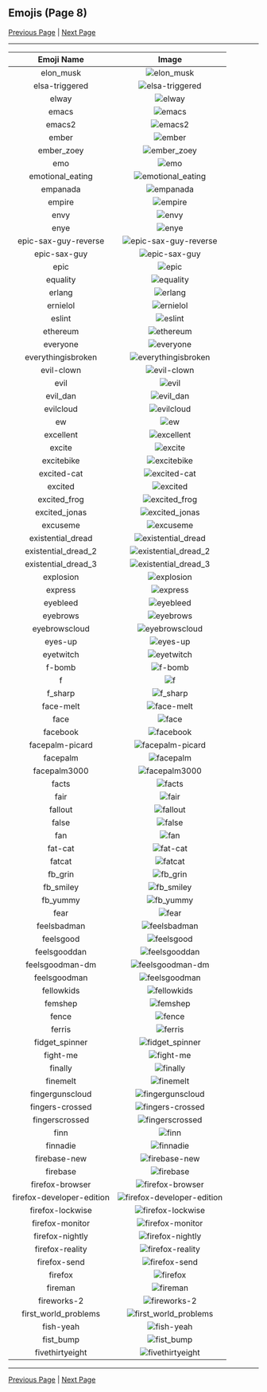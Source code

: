 
## Emojis (Page 8)

[Previous Page](/docs/denverdevs/page-d-0007.md)
  | [Next Page](/docs/denverdevs/page-f-0009.md)

<hr />

|Emoji Name|Image|
| :-: | :-: |
|elon_musk| ![elon_musk](/emojis/denverdevs/elon_musk.png)|
|elsa-triggered| ![elsa-triggered](/emojis/denverdevs/elsa-triggered.gif)|
|elway| ![elway](/emojis/denverdevs/elway.png)|
|emacs| ![emacs](/emojis/denverdevs/emacs.png)|
|emacs2| ![emacs2](/emojis/denverdevs/emacs2.png)|
|ember| ![ember](/emojis/denverdevs/ember.png)|
|ember_zoey| ![ember_zoey](/emojis/denverdevs/ember_zoey.png)|
|emo| ![emo](/emojis/denverdevs/emo.jpg)|
|emotional_eating| ![emotional_eating](/emojis/denverdevs/emotional_eating.gif)|
|empanada| ![empanada](/emojis/denverdevs/empanada.png)|
|empire| ![empire](/emojis/denverdevs/empire.png)|
|envy| ![envy](/emojis/denverdevs/envy.gif)|
|enye| ![enye](/emojis/denverdevs/enye.gif)|
|epic-sax-guy-reverse| ![epic-sax-guy-reverse](/emojis/denverdevs/epic-sax-guy-reverse.gif)|
|epic-sax-guy| ![epic-sax-guy](/emojis/denverdevs/epic-sax-guy.gif)|
|epic| ![epic](/emojis/denverdevs/epic.png)|
|equality| ![equality](/emojis/denverdevs/equality.png)|
|erlang| ![erlang](/emojis/denverdevs/erlang.png)|
|ernielol| ![ernielol](/emojis/denverdevs/ernielol.gif)|
|eslint| ![eslint](/emojis/denverdevs/eslint.png)|
|ethereum| ![ethereum](/emojis/denverdevs/ethereum.png)|
|everyone| ![everyone](/emojis/denverdevs/everyone.gif)|
|everythingisbroken| ![everythingisbroken](/emojis/denverdevs/everythingisbroken.jpg)|
|evil-clown| ![evil-clown](/emojis/denverdevs/evil-clown.png)|
|evil| ![evil](/emojis/denverdevs/evil.png)|
|evil_dan| ![evil_dan](/emojis/denverdevs/evil_dan.png)|
|evilcloud| ![evilcloud](/emojis/denverdevs/evilcloud.png)|
|ew| ![ew](/emojis/denverdevs/ew.png)|
|excellent| ![excellent](/emojis/denverdevs/excellent.png)|
|excite| ![excite](/emojis/denverdevs/excite.gif)|
|excitebike| ![excitebike](/emojis/denverdevs/excitebike.png)|
|excited-cat| ![excited-cat](/emojis/denverdevs/excited-cat.gif)|
|excited| ![excited](/emojis/denverdevs/excited.gif)|
|excited_frog| ![excited_frog](/emojis/denverdevs/excited_frog.gif)|
|excited_jonas| ![excited_jonas](/emojis/denverdevs/excited_jonas.gif)|
|excuseme| ![excuseme](/emojis/denverdevs/excuseme.gif)|
|existential_dread| ![existential_dread](/emojis/denverdevs/existential_dread.png)|
|existential_dread_2| ![existential_dread_2](/emojis/denverdevs/existential_dread_2.png)|
|existential_dread_3| ![existential_dread_3](/emojis/denverdevs/existential_dread_3.gif)|
|explosion| ![explosion](/emojis/denverdevs/explosion.png)|
|express| ![express](/emojis/denverdevs/express.png)|
|eyebleed| ![eyebleed](/emojis/denverdevs/eyebleed.png)|
|eyebrows| ![eyebrows](/emojis/denverdevs/eyebrows.gif)|
|eyebrowscloud| ![eyebrowscloud](/emojis/denverdevs/eyebrowscloud.png)|
|eyes-up| ![eyes-up](/emojis/denverdevs/eyes-up.png)|
|eyetwitch| ![eyetwitch](/emojis/denverdevs/eyetwitch.gif)|
|f-bomb| ![f-bomb](/emojis/denverdevs/f-bomb.png)|
|f| ![f](/emojis/denverdevs/f.jpg)|
|f_sharp| ![f_sharp](/emojis/denverdevs/f_sharp.png)|
|face-melt| ![face-melt](/emojis/denverdevs/face-melt.gif)|
|face| ![face](/emojis/denverdevs/face.png)|
|facebook| ![facebook](/emojis/denverdevs/facebook.png)|
|facepalm-picard| ![facepalm-picard](/emojis/denverdevs/facepalm-picard.png)|
|facepalm| ![facepalm](/emojis/denverdevs/facepalm.gif)|
|facepalm3000| ![facepalm3000](/emojis/denverdevs/facepalm3000.png)|
|facts| ![facts](/emojis/denverdevs/facts.png)|
|fair| ![fair](/emojis/denverdevs/fair.jpg)|
|fallout| ![fallout](/emojis/denverdevs/fallout.png)|
|false| ![false](/emojis/denverdevs/false.png)|
|fan| ![fan](/emojis/denverdevs/fan.gif)|
|fat-cat| ![fat-cat](/emojis/denverdevs/fat-cat.png)|
|fatcat| ![fatcat](/emojis/denverdevs/fatcat.png)|
|fb_grin| ![fb_grin](/emojis/denverdevs/fb_grin.png)|
|fb_smiley| ![fb_smiley](/emojis/denverdevs/fb_smiley.png)|
|fb_yummy| ![fb_yummy](/emojis/denverdevs/fb_yummy.png)|
|fear| ![fear](/emojis/denverdevs/fear.gif)|
|feelsbadman| ![feelsbadman](/emojis/denverdevs/feelsbadman.jpg)|
|feelsgood| ![feelsgood](/emojis/denverdevs/feelsgood.png)|
|feelsgooddan| ![feelsgooddan](/emojis/denverdevs/feelsgooddan.png)|
|feelsgoodman-dm| ![feelsgoodman-dm](/emojis/denverdevs/feelsgoodman-dm.gif)|
|feelsgoodman| ![feelsgoodman](/emojis/denverdevs/feelsgoodman.jpg)|
|fellowkids| ![fellowkids](/emojis/denverdevs/fellowkids.png)|
|femshep| ![femshep](/emojis/denverdevs/femshep.png)|
|fence| ![fence](/emojis/denverdevs/fence.jpg)|
|ferris| ![ferris](/emojis/denverdevs/ferris.png)|
|fidget_spinner| ![fidget_spinner](/emojis/denverdevs/fidget_spinner.gif)|
|fight-me| ![fight-me](/emojis/denverdevs/fight-me.png)|
|finally| ![finally](/emojis/denverdevs/finally.gif)|
|finemelt| ![finemelt](/emojis/denverdevs/finemelt.png)|
|fingergunscloud| ![fingergunscloud](/emojis/denverdevs/fingergunscloud.png)|
|fingers-crossed| ![fingers-crossed](/emojis/denverdevs/fingers-crossed.png)|
|fingerscrossed| ![fingerscrossed](/emojis/denverdevs/fingerscrossed.gif)|
|finn| ![finn](/emojis/denverdevs/finn.gif)|
|finnadie| ![finnadie](/emojis/denverdevs/finnadie.png)|
|firebase-new| ![firebase-new](/emojis/denverdevs/firebase-new.png)|
|firebase| ![firebase](/emojis/denverdevs/firebase.png)|
|firefox-browser| ![firefox-browser](/emojis/denverdevs/firefox-browser.png)|
|firefox-developer-edition| ![firefox-developer-edition](/emojis/denverdevs/firefox-developer-edition.png)|
|firefox-lockwise| ![firefox-lockwise](/emojis/denverdevs/firefox-lockwise.png)|
|firefox-monitor| ![firefox-monitor](/emojis/denverdevs/firefox-monitor.png)|
|firefox-nightly| ![firefox-nightly](/emojis/denverdevs/firefox-nightly.png)|
|firefox-reality| ![firefox-reality](/emojis/denverdevs/firefox-reality.png)|
|firefox-send| ![firefox-send](/emojis/denverdevs/firefox-send.png)|
|firefox| ![firefox](/emojis/denverdevs/firefox.png)|
|fireman| ![fireman](/emojis/denverdevs/fireman.png)|
|fireworks-2| ![fireworks-2](/emojis/denverdevs/fireworks-2.gif)|
|first_world_problems| ![first_world_problems](/emojis/denverdevs/first_world_problems.gif)|
|fish-yeah| ![fish-yeah](/emojis/denverdevs/fish-yeah.png)|
|fist_bump| ![fist_bump](/emojis/denverdevs/fist_bump.gif)|
|fivethirtyeight| ![fivethirtyeight](/emojis/denverdevs/fivethirtyeight.png)|

<hr/>

[Previous Page](/docs/denverdevs/page-d-0007.md)
  | [Next Page](/docs/denverdevs/page-f-0009.md)